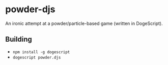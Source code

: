 powder-djs
==========

An ironic attempt at a powder/particle-based game (written in DogeScript).

Building
--------

- `npm install -g dogescript`
- `dogescript powder.djs`
